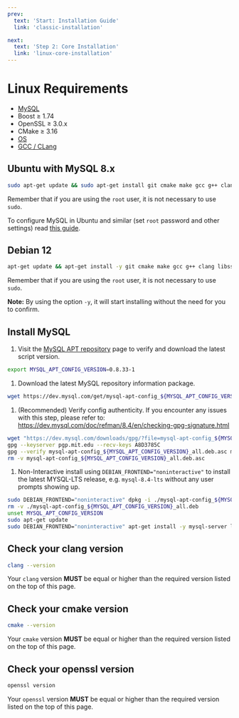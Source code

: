 ```yaml
---
prev:
  text: 'Start: Installation Guide'
  link: 'classic-installation'

next:
  text: 'Step 2: Core Installation'
  link: 'linux-core-installation'
---
```


# Linux Requirements

- [MySQL](https://github.com/azerothcore/azerothcore-wotlk/security/policy)
- Boost ≥ 1.74
- OpenSSL ≥ 3.0.x
- CMake ≥ 3.16
- [OS](https://github.com/azerothcore/azerothcore-wotlk/security/policy)
- [GCC / CLang](https://github.com/azerothcore/azerothcore-wotlk/security/policy)

## Ubuntu with MySQL 8.x

```sh
sudo apt-get update && sudo apt-get install git cmake make gcc g++ clang libmysqlclient-dev libssl-dev libbz2-dev libreadline-dev libncurses-dev mysql-server libboost-all-dev
```

Remember that if you are using the `root` user, it is not necessary to use `sudo`.

To configure MySQL in Ubuntu and similar (set `root` password and other settings) read [this guide](https://www.digitalocean.com/community/tutorials/how-to-install-mysql-on-ubuntu-18-04).

## Debian 12

```sh
apt-get update && apt-get install -y git cmake make gcc g++ clang libssl-dev libbz2-dev libreadline-dev libncurses-dev libboost-all-dev lsb-release gnupg wget
```

Remember that if you are using the `root` user, it is not necessary to use `sudo`.

**Note:** By using the option `-y`, it will start installing without the need for you to confirm.

## Install MySQL

1. Visit the [MySQL APT repository](https://dev.mysql.com/downloads/repo/apt/) page to verify and download the latest script version.

```sh
export MYSQL_APT_CONFIG_VERSION=0.8.33-1
```

1. Download the latest MySQL repository information package.

```sh
wget https://dev.mysql.com/get/mysql-apt-config_${MYSQL_APT_CONFIG_VERSION}_all.deb
```

1. (Recommended) Verify config authenticity. If you encounter any issues with this step, please refer to: https://dev.mysql.com/doc/refman/8.4/en/checking-gpg-signature.html

```sh
wget "https://dev.mysql.com/downloads/gpg/?file=mysql-apt-config_${MYSQL_APT_CONFIG_VERSION}_all.deb&p=37" -O mysql-apt-config_${MYSQL_APT_CONFIG_VERSION}_all.deb.asc
gpg --keyserver pgp.mit.edu --recv-keys A8D3785C
gpg --verify mysql-apt-config_${MYSQL_APT_CONFIG_VERSION}_all.deb.asc mysql-apt-config_${MYSQL_APT_CONFIG_VERSION}_all.deb
rm -v mysql-apt-config_${MYSQL_APT_CONFIG_VERSION}_all.deb.asc
```

1. Non-Interactive install using `DEBIAN_FRONTEND="noninteractive"` to install the latest MYSQL-LTS release, e.g. `mysql-8.4-lts` without any user prompts showing up.

```sh
sudo DEBIAN_FRONTEND="noninteractive" dpkg -i ./mysql-apt-config_${MYSQL_APT_CONFIG_VERSION}_all.deb
rm -v ./mysql-apt-config_${MYSQL_APT_CONFIG_VERSION}_all.deb
unset MYSQL_APT_CONFIG_VERSION
sudo apt-get update
sudo DEBIAN_FRONTEND="noninteractive" apt-get install -y mysql-server libmysqlclient-dev
```

## Check your clang version

```sh
clang --version
```

Your `clang` version **MUST** be equal or higher than the required version listed on the top of this page.

## Check your cmake version

```sh
cmake --version
```

Your `cmake` version **MUST** be equal or higher than the required version listed on the top of this page.


## Check your openssl version

```sh
openssl version
```

Your `openssl` version **MUST** be equal or higher than the required version listed on the top of this page.

<!--@include: ./help.md-->
